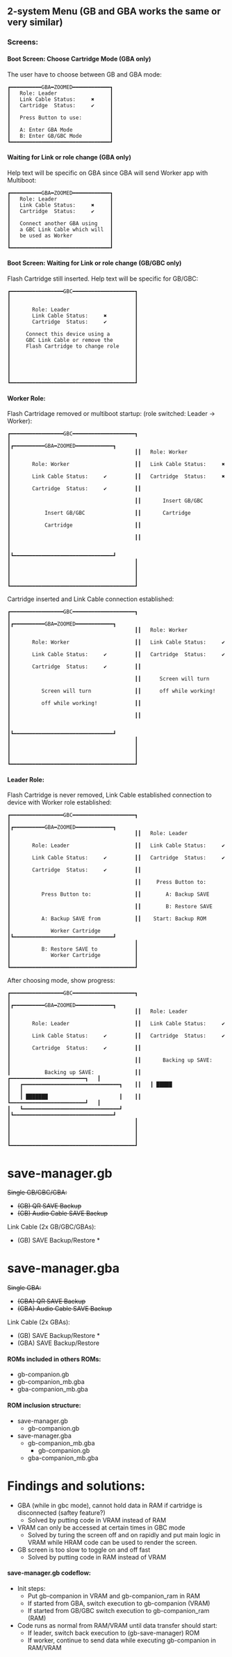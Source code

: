## 2-system Menu (GB and GBA works the same or very similar)

### Screens:

#### Boot Screen: Choose Cartridge Mode (GBA only)
The user have to choose between GB and GBA mode:
```
┏━━━━━━━━━━GBA━ZOOMED━━━━━━━━━━━━┓
┃   Role: Leader                 ┃
┃   Link Cable Status:     ✖️     ┃
┃   Cartridge  Status:     ✔     ┃
┃                                ┃
┃   Press Button to use:         ┃
┃                                ┃
┃   A: Enter GBA Mode            ┃
┃   B: Enter GB/GBC Mode         ┃
┗━━━━━━━━━━━━━━━━━━━━━━━━━━━━━━━━┛
```
#### Waiting for Link or role change (GBA only)
Help text will be specific on GBA since GBA will send Worker app with Multiboot:
```
┏━━━━━━━━━━GBA━ZOOMED━━━━━━━━━━━━┓
┃   Role: Leader                 ┃
┃   Link Cable Status:     ✖️     ┃
┃   Cartridge  Status:     ✔     ┃
┃                                ┃
┃   Connect another GBA using    ┃
┃   a GBC Link Cable which will  ┃
┃   be used as Worker            ┃
┃                                ┃
┗━━━━━━━━━━━━━━━━━━━━━━━━━━━━━━━━┛
```

#### Boot Screen: Waiting for Link or role change (GB/GBC only)
Flash Cartridge still inserted. Help text will be specific for GB/GBC:
```
┏━━━━━━━━━━━━━━━━━GBC━━━━━━━━━━━━━━━━━━━━┓
┃                                        ┃
┃                                        ┃
┃       Role: Leader                     ┃
┃       Link Cable Status:     ✖️         ┃
┃       Cartridge  Status:     ✔         ┃
┃                                        ┃
┃     Connect this device using a        ┃
┃     GBC Link Cable or remove the       ┃
┃     Flash Cartridge to change role     ┃
┃                                        ┃
┃                                        ┃
┃                                        ┃
┃                                        ┃
┃                                        ┃
┗━━━━━━━━━━━━━━━━━━━━━━━━━━━━━━━━━━━━━━━━┛
```

#### Worker Role:
Flash Cartridage removed or multiboot startup: (role switched: Leader -> Worker):
```
┏━━━━━━━━━━━━━━━━━GBC━━━━━━━━━━━━━━━━━━━━┓
┃                                        ┃┏━━━━━━━━━━GBA━ZOOMED━━━━━━━━━━━━┓
┃                                        ┃┃   Role: Worker                 ┃
┃       Role: Worker                     ┃┃   Link Cable Status:     ✖️     ┃
┃       Link Cable Status:     ✔         ┃┃   Cartridge  Status:     ✖️     ┃
┃       Cartridge  Status:     ✔         ┃┃                                ┃
┃                                        ┃┃       Insert GB/GBC            ┃
┃           Insert GB/GBC                ┃┃       Cartridge                ┃
┃           Cartridge                    ┃┃                                ┃
┃                                        ┃┃                                ┃
┃                                        ┃┗━━━━━━━━━━━━━━━━━━━━━━━━━━━━━━━━┛
┃                                        ┃
┃                                        ┃
┃                                        ┃
┃                                        ┃
┗━━━━━━━━━━━━━━━━━━━━━━━━━━━━━━━━━━━━━━━━┛
```

Cartridge inserted and Link Cable connection established:
```
┏━━━━━━━━━━━━━━━━━GBC━━━━━━━━━━━━━━━━━━━━┓
┃                                        ┃┏━━━━━━━━━━GBA━ZOOMED━━━━━━━━━━━━┓
┃                                        ┃┃   Role: Worker                 ┃
┃       Role: Worker                     ┃┃   Link Cable Status:     ✔     ┃
┃       Link Cable Status:     ✔         ┃┃   Cartridge  Status:     ✔     ┃
┃       Cartridge  Status:     ✔         ┃┃                                ┃
┃                                        ┃┃      Screen will turn          ┃
┃          Screen will turn              ┃┃      off while working!        ┃
┃          off while working!            ┃┃                                ┃
┃                                        ┃┃                                ┃
┃                                        ┃┗━━━━━━━━━━━━━━━━━━━━━━━━━━━━━━━━┛
┃                                        ┃
┃                                        ┃
┃                                        ┃
┃                                        ┃
┗━━━━━━━━━━━━━━━━━━━━━━━━━━━━━━━━━━━━━━━━┛
```
#### Leader Role:
Flash Cartridge is never removed, Link Cable established connection to device with Worker role established:
```
┏━━━━━━━━━━━━━━━━━GBC━━━━━━━━━━━━━━━━━━━━┓
┃                                        ┃┏━━━━━━━━━━GBA━ZOOMED━━━━━━━━━━━━┓
┃                                        ┃┃   Role: Leader                 ┃
┃       Role: Leader                     ┃┃   Link Cable Status:     ✔     ┃
┃       Link Cable Status:     ✔         ┃┃   Cartridge  Status:     ✔     ┃
┃       Cartridge  Status:     ✔         ┃┃                                ┃
┃                                        ┃┃     Press Button to:           ┃
┃          Press Button to:              ┃┃        A: Backup SAVE          ┃
┃                                        ┃┃        B: Restore SAVE         ┃
┃          A: Backup SAVE from           ┃┃    Start: Backup ROM           ┃
┃             Worker Cartridge           ┃┗━━━━━━━━━━━━━━━━━━━━━━━━━━━━━━━━┛
┃                                        ┃
┃          B: Restore SAVE to            ┃
┃             Worker Cartridge           ┃
┃                                        ┃
┗━━━━━━━━━━━━━━━━━━━━━━━━━━━━━━━━━━━━━━━━┛
```

After choosing mode, show progress:
```
┏━━━━━━━━━━━━━━━━━GBC━━━━━━━━━━━━━━━━━━━━┓
┃                                        ┃┏━━━━━━━━━━GBA━ZOOMED━━━━━━━━━━━━┓
┃                                        ┃┃   Role: Leader                 ┃
┃       Role: Leader                     ┃┃   Link Cable Status:     ✔     ┃
┃       Link Cable Status:     ✔         ┃┃   Cartridge  Status:     ✔     ┃
┃       Cartridge  Status:     ✔         ┃┃                                ┃
┃                                        ┃┃       Backing up SAVE:         ┃
┃           Backing up SAVE:             ┃┃   ┏━━━━━━━━━━━━━━━━━━━━━━━━┓   ┃
┃   ┏━━━━━━━━━━━━━━━━━━━━━━━━━━━━━━━┓    ┃┃   ┃ █████                  ┃   ┃
┃   ┃ ███████                       ┃    ┃┃   ┗━━━━━━━━━━━━━━━━━━━━━━━━┛   ┃
┃   ┗━━━━━━━━━━━━━━━━━━━━━━━━━━━━━━━┛    ┃┗━━━━━━━━━━━━━━━━━━━━━━━━━━━━━━━━┛
┃                                        ┃
┃                                        ┃
┃                                        ┃
┃                                        ┃
┗━━━━━━━━━━━━━━━━━━━━━━━━━━━━━━━━━━━━━━━━┛

```

save-manager.gb
=================
~~Single GB/GBC/GBA:~~
- ~~(GB) QR SAVE Backup~~
- ~~(GB) Audio Cable SAVE Backup~~

Link Cable (2x GB/GBC/GBAs):
- (GB) SAVE Backup/Restore *

save-manager.gba
=================
~~Single GBA:~~
- ~~(GBA) QR SAVE Backup~~
- ~~(GBA) Audio Cable SAVE Backup~~

Link Cable (2x GBAs):
- (GB)  SAVE Backup/Restore *
- (GBA) SAVE Backup/Restore

#### ROMs included in others ROMs:
- gb-companion.gb
- gb-companion_mb.gba
- gba-companion_mb.gba

#### ROM inclusion structure:
- save-manager.gb
  - gb-companion.gb
- save-manager.gba
  - gb-companion_mb.gba
    - gb-companion.gb
  - gba-companion_mb.gba

Findings and solutions:
========

- GBA (while in gbc mode), cannot hold data in RAM if cartridge is disconnected (saftey feature?)
  - Solved by putting code in VRAM instead of RAM
- VRAM can only be accessed at certain times in GBC mode
  - Solved by turing the screen off and on rapidly and put main logic in VRAM while HRAM code can be used to render the screen.
- GB screen is too slow to toggle on and off fast
  - Solved by putting code in RAM instead of VRAM

#### save-manager.gb codeflow:
- Init steps:
  - Put gb-companion in VRAM and gb-companion_ram in RAM
  - If started from GBA, switch execution to gb-companion (VRAM)
  - If started from GB/GBC switch execution to  gb-companion_ram (RAM)
- Code runs as normal from RAM/VRAM until data transfer should start:
  - If leader, switch back execution to (gb-save-manager) ROM
  - If worker, continue to send data while executing gb-companion in RAM/VRAM